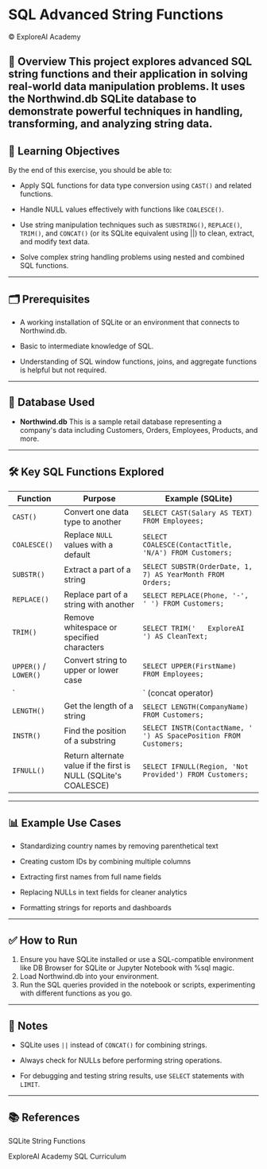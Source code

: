# SQL Advanced String Functions
© ExploreAI Academy

📘 Overview
This project explores advanced SQL string functions and their application in solving real-world data manipulation problems. It uses the Northwind.db SQLite database to demonstrate powerful techniques in handling, transforming, and analyzing string data.
---
## 🎯 Learning Objectives
By the end of this exercise, you should be able to:

- Apply SQL functions for data type conversion using `CAST()` and related functions.

- Handle NULL values effectively with functions like `COALESCE()`.

- Use string manipulation techniques such as `SUBSTRING()`, `REPLACE()`, `TRIM()`, and `CONCAT()` (or its SQLite equivalent using ||) to clean, extract, and modify text data.

- Solve complex string handling problems using nested and combined SQL functions.
--- 
## 🗂️ Prerequisites
- A working installation of SQLite or an environment that connects to Northwind.db.

- Basic to intermediate knowledge of SQL.

- Understanding of SQL window functions, joins, and aggregate functions is helpful but not required.
---
## 🧪 Database Used
- **Northwind.db**
    This is a sample retail database representing a company's data including Customers, Orders, Employees, Products, and more.
---
## 🛠️ Key SQL Functions Explored

| **Function**           | **Purpose**                                                        | **Example (SQLite)**                                                                 |
|------------------------|---------------------------------------------------------------------|--------------------------------------------------------------------------------------|
| `CAST()`               | Convert one data type to another                                    | `SELECT CAST(Salary AS TEXT) FROM Employees;`                                       |
| `COALESCE()`           | Replace `NULL` values with a default                                | `SELECT COALESCE(ContactTitle, 'N/A') FROM Customers;`                              |
| `SUBSTR()`             | Extract a part of a string                                          | `SELECT SUBSTR(OrderDate, 1, 7) AS YearMonth FROM Orders;`                          |
| `REPLACE()`            | Replace part of a string with another                               | `SELECT REPLACE(Phone, '-', ' ') FROM Customers;`                                   |
| `TRIM()`               | Remove whitespace or specified characters                           | `SELECT TRIM('   ExploreAI   ') AS CleanText;`                                      |
| `UPPER()` / `LOWER()`  | Convert string to upper or lower case                               | `SELECT UPPER(FirstName) FROM Employees;`                                           |
| `||` (concat operator) | Concatenate strings in SQLite                                       | `SELECT FirstName || ' ' || LastName AS FullName FROM Employees;`                  |
| `LENGTH()`             | Get the length of a string                                          | `SELECT LENGTH(CompanyName) FROM Customers;`                                        |
| `INSTR()`              | Find the position of a substring                                    | `SELECT INSTR(ContactName, ' ') AS SpacePosition FROM Customers;`                  |
| `IFNULL()`             | Return alternate value if the first is NULL (SQLite's COALESCE)     | `SELECT IFNULL(Region, 'Not Provided') FROM Customers;`                            |



---
## 📊 Example Use Cases
- Standardizing country names by removing parenthetical text

- Creating custom IDs by combining multiple columns

- Extracting first names from full name fields

- Replacing NULLs in text fields for cleaner analytics

- Formatting strings for reports and dashboards
---
## ✅ How to Run
1. Ensure you have SQLite installed or use a SQL-compatible environment like DB Browser for SQLite or Jupyter Notebook with %sql magic.
2. Load Northwind.db into your environment.
3. Run the SQL queries provided in the notebook or scripts, experimenting with different functions as you go.
---
## 📌 Notes
- SQLite uses `||` instead of `CONCAT()` for combining strings.

- Always check for NULLs before performing string operations.

- For debugging and testing string results, use `SELECT` statements with `LIMIT`.
---
## 📚 References
SQLite String Functions

ExploreAI Academy SQL Curriculum
